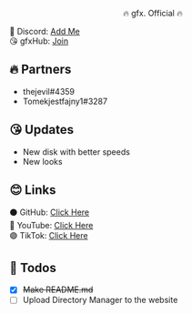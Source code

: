 <p align="center">
🔥 gfx. Official 🔥
</p>

🥶 Discord: [Add Me](https://discord.gg/AF4QFUWK)\
😘 gfxHub: [Join](https://discord.gg/m7SBNXmxvN)

## 🔥 Partners
- thejevil#4359
- Tomekjestfajny1#3287

## 😘 Updates
- New disk with better speeds
- New looks


## 😊 Links
⚫ GitHub: [Click Here](https://github.com/ohheygfx/gfxHub)\
🔴 YouTube: [Click Here](https://youtube.com/@ohheygfx)\
🟣 TikTok: [Click Here](https://tiktok.com/@gfxhub_ua)

## 💚 Todos
- [x] ~~Make README.md~~
- [ ] Upload Directory Manager to the website

